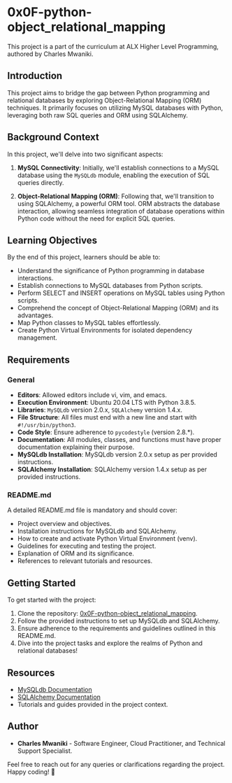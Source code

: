 # 0x0F-python-object_relational_mapping

This project is a part of the curriculum at ALX Higher Level Programming, authored by Charles Mwaniki.

## Introduction

This project aims to bridge the gap between Python programming and relational databases by exploring Object-Relational Mapping (ORM) techniques. It primarily focuses on utilizing MySQL databases with Python, leveraging both raw SQL queries and ORM using SQLAlchemy.

## Background Context

In this project, we'll delve into two significant aspects:

1. **MySQL Connectivity**: Initially, we'll establish connections to a MySQL database using the `MySQLdb` module, enabling the execution of SQL queries directly.
   
2. **Object-Relational Mapping (ORM)**: Following that, we'll transition to using SQLAlchemy, a powerful ORM tool. ORM abstracts the database interaction, allowing seamless integration of database operations within Python code without the need for explicit SQL queries.

## Learning Objectives

By the end of this project, learners should be able to:

- Understand the significance of Python programming in database interactions.
- Establish connections to MySQL databases from Python scripts.
- Perform SELECT and INSERT operations on MySQL tables using Python scripts.
- Comprehend the concept of Object-Relational Mapping (ORM) and its advantages.
- Map Python classes to MySQL tables effortlessly.
- Create Python Virtual Environments for isolated dependency management.

## Requirements

### General

- **Editors**: Allowed editors include vi, vim, and emacs.
- **Execution Environment**: Ubuntu 20.04 LTS with Python 3.8.5.
- **Libraries**: `MySQLdb` version 2.0.x, `SQLAlchemy` version 1.4.x.
- **File Structure**: All files must end with a new line and start with `#!/usr/bin/python3`.
- **Code Style**: Ensure adherence to `pycodestyle` (version 2.8.*).
- **Documentation**: All modules, classes, and functions must have proper documentation explaining their purpose.
- **MySQLdb Installation**: MySQLdb version 2.0.x setup as per provided instructions.
- **SQLAlchemy Installation**: SQLAlchemy version 1.4.x setup as per provided instructions.

### README.md

A detailed README.md file is mandatory and should cover:

- Project overview and objectives.
- Installation instructions for MySQLdb and SQLAlchemy.
- How to create and activate Python Virtual Environment (venv).
- Guidelines for executing and testing the project.
- Explanation of ORM and its significance.
- References to relevant tutorials and resources.

## Getting Started

To get started with the project:

1. Clone the repository: [0x0F-python-object_relational_mapping](https://github.com/mwanikigachanja/alx-higher_level_programming.git).
2. Follow the provided instructions to set up MySQLdb and SQLAlchemy.
3. Ensure adherence to the requirements and guidelines outlined in this README.md.
4. Dive into the project tasks and explore the realms of Python and relational databases!

## Resources

- [MySQLdb Documentation](https://dev.mysql.com/doc/connector-python/en/)
- [SQLAlchemy Documentation](https://docs.sqlalchemy.org/en/14/)
- Tutorials and guides provided in the project context.

## Author

- **Charles Mwaniki** - Software Engineer, Cloud Practitioner, and Technical Support Specialist.

Feel free to reach out for any queries or clarifications regarding the project. Happy coding! 🚀
